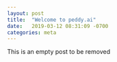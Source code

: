 ```yaml
---
layout: post
title:  "Welcome to peddy.ai"
date:   2019-03-12 08:31:09 -0700
categories: meta
---
```


This is an empty post to be removed
